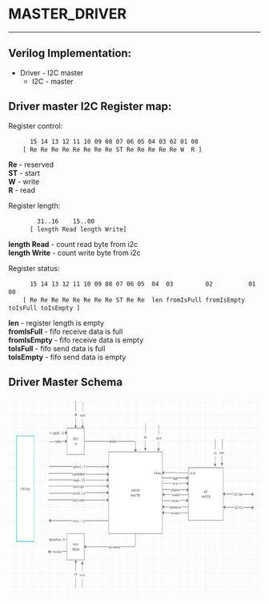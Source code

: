 # MASTER_DRIVER
--------------------------------------------
Verilog Implementation:
--------------------------------------------
* Driver - I2C master
    * I2C - master

Driver master I2C Register map:
--------------------------------------------

Register control:

          15 14 13 12 11 10 09 08 07 06 05 04 03 02 01 00
        [ Re Re Re Re Re Re Re Re ST Re Re Re Re Re W  R ]

**Re** - reserved<br>
**ST** - start<br>
**W** - write<br>
**R** - read<br>


Register length:

            31..16    15..00
          [ length Read length Write]
          
**length Read** - count read byte from i2c<br>
**length Write** - count write byte from i2c<br>

Register status:

          15 14 13 12 11 10 09 08 07 06 05  04  03         02          01       00
        [ Re Re Re Re Re Re Re Re ST Re Re  len fromIsFull fromIsEmpty toIsFull toIsEmpty ]
 
**len** - register length is empty<br>
**fromIsFull** - fifo receive data is full<br>
**fromIsEmpty** - fifo receive data is empty<br>
**toIsFull** - fifo send data is full<br>
**toIsEmpty** - fifo send data is empty<br>   

Driver Master Schema
--------------------------------------------
<div align=center><img src="https://github.com/evrinoma/openCore/blob/master/DOC/img/MASTER_DRIVER.png" height="400"/> </div>

